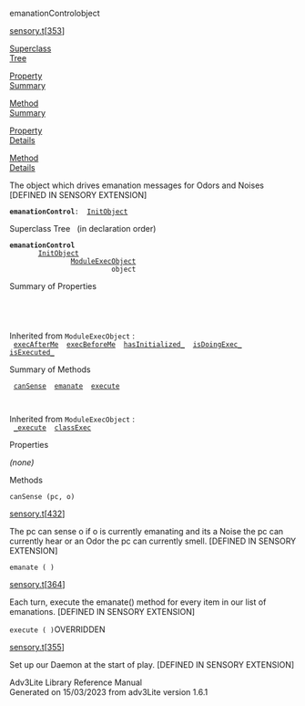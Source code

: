 <span class="title">emanationControl</span><span class="type">object</span>

[sensory.t](../file/sensory.t.html)\[[353](../source/sensory.t.html#353)\]

[Superclass  
Tree](#_SuperClassTree_)

[Property  
Summary](#_PropSummary_)

[Method  
Summary](#_MethodSummary_)

[Property  
Details](#_Properties_)

[Method  
Details](#_Methods_)

<div class="fdesc">

The object which drives emanation messages for Odors and Noises
\[DEFINED IN SENSORY EXTENSION\]

**`emanationControl`**` :   `[`InitObject`](../object/InitObject.html)

</div>

<span id="_SuperClassTree_"></span>

<div class="mjhd">

<span class="hdln">Superclass Tree</span>   (in declaration order)

</div>

**`emanationControl`**  
`         `[`InitObject`](../object/InitObject.html)  
`                 `[`ModuleExecObject`](../object/ModuleExecObject.html)  
`                         object`  
<span id="_PropSummary_"></span>

<div class="mjhd">

<span class="hdln">Summary of Properties</span>  

</div>

` `

` `

Inherited from `ModuleExecObject` :  
` `[`execAfterMe`](../object/ModuleExecObject.html#execAfterMe)`  `[`execBeforeMe`](../object/ModuleExecObject.html#execBeforeMe)`  `[`hasInitialized_`](../object/ModuleExecObject.html#hasInitialized_)`  `[`isDoingExec_`](../object/ModuleExecObject.html#isDoingExec_)`  `[`isExecuted_`](../object/ModuleExecObject.html#isExecuted_)`  `

<span id="_MethodSummary_"></span>

<div class="mjhd">

<span class="hdln">Summary of Methods</span>  

</div>

` `[`canSense`](#canSense)`  `[`emanate`](#emanate)`  `[`execute`](#execute)`  `

` `

Inherited from `ModuleExecObject` :  
` `[`_execute`](../object/ModuleExecObject.html#_execute)`  `[`classExec`](../object/ModuleExecObject.html#classExec)`  `

<span id="_Properties_"></span>

<div class="mjhd">

<span class="hdln">Properties</span>  

</div>

*(none)* <span id="_Methods_"></span>

<div class="mjhd">

<span class="hdln">Methods</span>  

</div>

<span id="canSense"></span>

`canSense (pc, o)`

[sensory.t](../file/sensory.t.html)\[[432](../source/sensory.t.html#432)\]

<div class="desc">

The pc can sense o if o is currently emanating and its a Noise the pc
can currently hear or an Odor the pc can currently smell. \[DEFINED IN
SENSORY EXTENSION\]

</div>

<span id="emanate"></span>

`emanate ( )`

[sensory.t](../file/sensory.t.html)\[[364](../source/sensory.t.html#364)\]

<div class="desc">

Each turn, execute the emanate() method for every item in our list of
emanations. \[DEFINED IN SENSORY EXTENSION\]

</div>

<span id="execute"></span>

`execute ( )`<span class="rem">OVERRIDDEN</span>

[sensory.t](../file/sensory.t.html)\[[355](../source/sensory.t.html#355)\]

<div class="desc">

Set up our Daemon at the start of play. \[DEFINED IN SENSORY EXTENSION\]

</div>

<div class="ftr">

Adv3Lite Library Reference Manual  
Generated on 15/03/2023 from adv3Lite version 1.6.1

</div>
